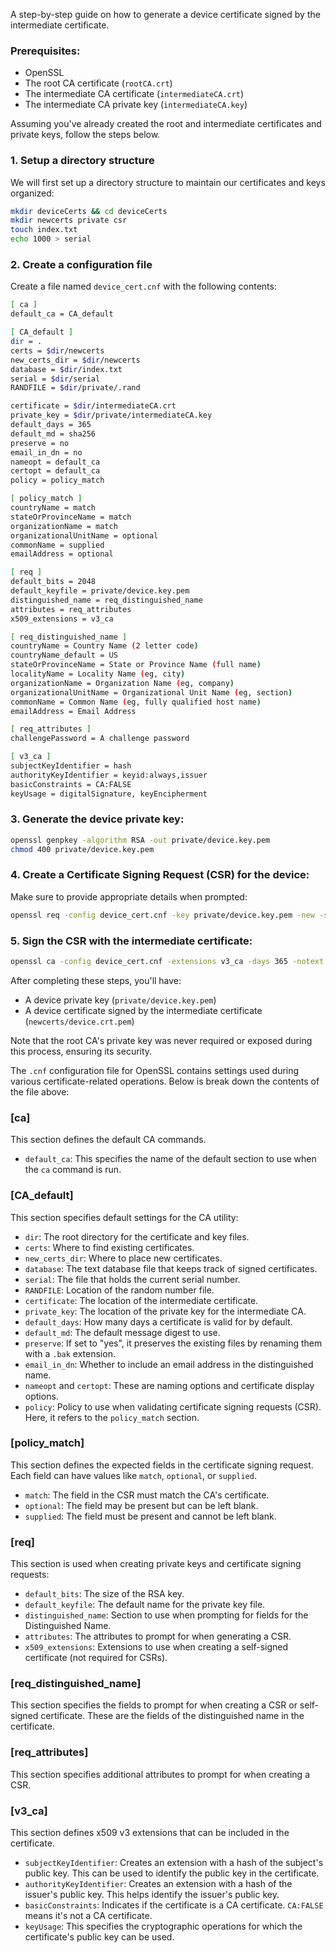 A step-by-step guide on how to generate a device certificate signed by the intermediate certificate. 

### Prerequisites:

- OpenSSL
- The root CA certificate (`rootCA.crt`)
- The intermediate CA certificate (`intermediateCA.crt`)
- The intermediate CA private key (`intermediateCA.key`)

Assuming you've already created the root and intermediate certificates and private keys, follow the steps below.

### 1. Setup a directory structure

We will first set up a directory structure to maintain our certificates and keys organized:

```bash
mkdir deviceCerts && cd deviceCerts
mkdir newcerts private csr
touch index.txt
echo 1000 > serial
```

### 2. Create a configuration file

Create a file named `device_cert.cnf` with the following contents:

```bash
[ ca ]
default_ca = CA_default

[ CA_default ]
dir = .
certs = $dir/newcerts
new_certs_dir = $dir/newcerts
database = $dir/index.txt
serial = $dir/serial
RANDFILE = $dir/private/.rand

certificate = $dir/intermediateCA.crt
private_key = $dir/private/intermediateCA.key
default_days = 365
default_md = sha256
preserve = no
email_in_dn = no
nameopt = default_ca
certopt = default_ca
policy = policy_match

[ policy_match ]
countryName = match
stateOrProvinceName = match
organizationName = match
organizationalUnitName = optional
commonName = supplied
emailAddress = optional

[ req ]
default_bits = 2048
default_keyfile = private/device.key.pem
distinguished_name = req_distinguished_name
attributes = req_attributes
x509_extensions = v3_ca

[ req_distinguished_name ]
countryName = Country Name (2 letter code)
countryName_default = US
stateOrProvinceName = State or Province Name (full name)
localityName = Locality Name (eg, city)
organizationName = Organization Name (eg, company)
organizationalUnitName = Organizational Unit Name (eg, section)
commonName = Common Name (eg, fully qualified host name)
emailAddress = Email Address

[ req_attributes ]
challengePassword = A challenge password

[ v3_ca ]
subjectKeyIdentifier = hash
authorityKeyIdentifier = keyid:always,issuer
basicConstraints = CA:FALSE
keyUsage = digitalSignature, keyEncipherment
```

### 3. Generate the device private key:

```bash
openssl genpkey -algorithm RSA -out private/device.key.pem
chmod 400 private/device.key.pem
```

### 4. Create a Certificate Signing Request (CSR) for the device:

Make sure to provide appropriate details when prompted:

```bash
openssl req -config device_cert.cnf -key private/device.key.pem -new -sha256 -out csr/device.csr.pem
```

### 5. Sign the CSR with the intermediate certificate:

```bash
openssl ca -config device_cert.cnf -extensions v3_ca -days 365 -notext -md sha256 -in csr/device.csr.pem -out newcerts/device.crt.pem
```

After completing these steps, you'll have:

- A device private key (`private/device.key.pem`)
- A device certificate signed by the intermediate certificate (`newcerts/device.crt.pem`)

Note that the root CA's private key was never required or exposed during this process, ensuring its security.


The `.cnf` configuration file for OpenSSL contains settings used during various certificate-related operations. Below is break down the contents of the file above:

### [ca]

This section defines the default CA commands. 

- `default_ca`: This specifies the name of the default section to use when the `ca` command is run. 

### [CA_default]

This section specifies default settings for the CA utility:

- `dir`: The root directory for the certificate and key files.
- `certs`: Where to find existing certificates.
- `new_certs_dir`: Where to place new certificates.
- `database`: The text database file that keeps track of signed certificates.
- `serial`: The file that holds the current serial number.
- `RANDFILE`: Location of the random number file.
- `certificate`: The location of the intermediate certificate.
- `private_key`: The location of the private key for the intermediate CA.
- `default_days`: How many days a certificate is valid for by default.
- `default_md`: The default message digest to use.
- `preserve`: If set to "yes", it preserves the existing files by renaming them with a `.bak` extension.
- `email_in_dn`: Whether to include an email address in the distinguished name.
- `nameopt` and `certopt`: These are naming options and certificate display options.
- `policy`: Policy to use when validating certificate signing requests (CSR). Here, it refers to the `policy_match` section.

### [policy_match]

This section defines the expected fields in the certificate signing request. Each field can have values like `match`, `optional`, or `supplied`.

- `match`: The field in the CSR must match the CA's certificate.
- `optional`: The field may be present but can be left blank.
- `supplied`: The field must be present and cannot be left blank.

### [req]

This section is used when creating private keys and certificate signing requests:

- `default_bits`: The size of the RSA key.
- `default_keyfile`: The default name for the private key file.
- `distinguished_name`: Section to use when prompting for fields for the Distinguished Name.
- `attributes`: The attributes to prompt for when generating a CSR.
- `x509_extensions`: Extensions to use when creating a self-signed certificate (not required for CSRs).

### [req_distinguished_name]

This section specifies the fields to prompt for when creating a CSR or self-signed certificate. These are the fields of the distinguished name in the certificate.

### [req_attributes]

This section specifies additional attributes to prompt for when creating a CSR.

### [v3_ca]

This section defines x509 v3 extensions that can be included in the certificate.

- `subjectKeyIdentifier`: Creates an extension with a hash of the subject's public key. This can be used to identify the public key in the certificate.
- `authorityKeyIdentifier`: Creates an extension with a hash of the issuer's public key. This helps identify the issuer's public key.
- `basicConstraints`: Indicates if the certificate is a CA certificate. `CA:FALSE` means it's not a CA certificate.
- `keyUsage`: This specifies the cryptographic operations for which the certificate's public key can be used.

